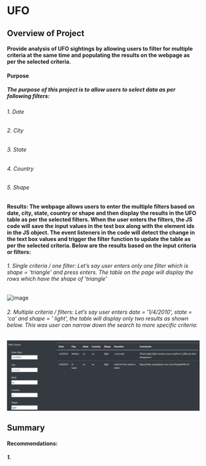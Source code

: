 # UFO
## Overview of Project
#### Provide analysis of UFO sightings by allowing users to filter for multiple criteria at the same time and populating the results on the webpage as per the selected criteria. 
#### Purpose
##### The purpose of this project is to allow users to select data as per following filters:
###### 1. Date
###### 2. City
###### 3. State
###### 4. Country 
###### 5. Shape


#### Results: The webpage allows users to enter the multiple filters based on date, city, state, country or shape and then display the results in the UFO table as per the selected filters. When the user enters the filters, the JS code will save the input values in the test box along with the element ids in the JS object. The event listeners in the code will detect the change in the text box values and trigger the filter function to update the table as per the selected criteria. Below are the results based on the input criteria or filters:

###### 1. Single criteria / one filter: Let’s say user enters only one filter which is shape = 'triangle' and press enters. The table on the page will display the rows which have the shape of 'triangle'
![image](https://https://github.com/vd1310/UFO/blob/main/image(shape).png)

###### 2. Multiple criteria / filters: Let’s say user enters date = '1/4/2010', state = 'ca' and shape = ' light', the table will display only two results as shown below. This was user can narrow down the search to more specific criteria: 
![image](https://github.com/vd1310/UFO/blob/main/image(multiple).PNG)


## Summary
#### Recommendations:
##### 1.
